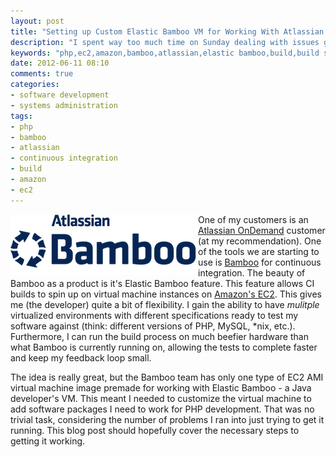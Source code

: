 ```yaml
---
layout: post
title: "Setting up Custom Elastic Bamboo VM for Working With Atlassian OnDemand"
description: "I spent way too much time on Sunday dealing with issues getting a custom Amazon EC2 virtual machine setup for automated PHP builds for Elastic Bamboo. This post describes what should be the steps that it took from beginning to end to help you have a working PHP build server."
keywords: "php,ec2,amazon,bamboo,atlassian,elastic bamboo,build,build server,continuous integration,ci"
date: 2012-06-11 08:10
comments: true
categories: 
- software development
- systems administration
tags:
- php
- bamboo
- atlassian
- continuous integration
- build
- amazon
- ec2
---
```


<img style="float: left" src="/images/posts/2012-06-11-setting-up-custom-elastic-bamboo-vm-for-working-with-atlassian-ondemand/bamboo.png" alt="Atlassian Bamboo" />

One of my customers is an <a href="http://www.atlassian.com/ondemand" target="_blank">Atlassian OnDemand</a> customer (at my recommendation). One of the tools we are starting to use is <a href="http://www.atlassian.com/bamboo" target="_blank">Bamboo</a> for continuous integration. The beauty of Bamboo as a product is it's Elastic Bamboo feature. This feature allows CI builds to spin up on virtual machine instances on <a href="http://aws.amazon.com/" target="_blank">Amazon's EC2</a>. This gives me (the developer) quite a bit of flexibility. I gain the ability to have <em>mulitple</em> virtualized environments with different specifications ready to test my software against (think: different versions of PHP, MySQL, *nix, etc.). Furthermore, I can run the build process on much beefier hardware than what Bamboo is currently running on, allowing the tests to complete faster and keep my feedback loop small. 

The idea is really great, but the Bamboo team has only one type of EC2 AMI virtual machine image premade for working with Elastic Bamboo - a Java developer's VM. This meant I needed to customize the virtual machine to add software packages I need to work for PHP development. That was no trivial task, considering the number of problems I ran into just trying to get it running. This blog post should hopefully cover the necessary steps to getting it working. 
<!--more-->
